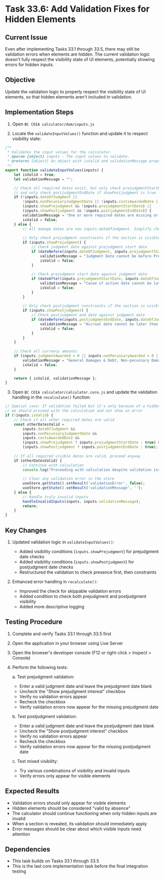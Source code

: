 # Task 33.6: Add Validation Fixes for Hidden Elements

## Current Issue

Even after implementing Tasks 33.1 through 33.5, there may still be validation errors when elements are hidden. The current validation logic doesn't fully respect the visibility state of UI elements, potentially showing errors for hidden inputs.

## Objective

Update the validation logic to properly respect the visibility state of UI elements, so that hidden elements aren't included in validation.

## Implementation Steps

1. Open `BC COIA calculator/dom/inputs.js` 

2. Locate the `validateInputValues()` function and update it to respect visibility state:

```javascript
/**
 * Validates the input values for the calculator.
 * @param {object} inputs - The input values to validate.
 * @returns {object} An object with isValid and validationMessage properties.
 */
export function validateInputValues(inputs) {
    let isValid = true;
    let validationMessage = "";

    // Check all required dates exist, but only check prejudgmentStartDate if showPrejudgment is true
    // and only check postjudgmentEndDate if showPostjudgment is true
    if (!inputs.dateOfJudgment || 
        !inputs.nonPecuniaryJudgmentDate || !inputs.costsAwardedDate || 
        (inputs.showPrejudgment && !inputs.prejudgmentStartDate) ||
        (inputs.showPostjudgment && !inputs.postjudgmentEndDate)) {
        validationMessage = "One or more required dates are missing or invalid.";
        isValid = false;
    } else {
        // All damage dates are now inputs.dateOfJudgment. Simplify checks.
        
        // Only check prejudgment constraints if the section is visible
        if (inputs.showPrejudgment) {
            // Check judgment date against prejudgment start date
            if (dateBefore(inputs.dateOfJudgment, inputs.prejudgmentStartDate)) {
                validationMessage = "Judgment Date cannot be before Prejudgment Start Date.";
                isValid = false;
            }
            
            // Check prejudgment start date against judgment date
            if (dateAfter(inputs.prejudgmentStartDate, inputs.dateOfJudgment)) {
                validationMessage = "Cause of action date cannot be later than the Judgment Date.";
                isValid = false;
            }
        }
        
        // Only check postjudgment constraints if the section is visible
        if (inputs.showPostjudgment) {
            // Check postjudgment end date against judgment date
            if (dateBefore(inputs.postjudgmentEndDate, inputs.dateOfJudgment)) {
                validationMessage = "Accrual date cannot be later than the Judgment Date.";
                isValid = false;
            }
        }
    }
    
    // Check all currency amounts
    if (inputs.judgmentAwarded < 0 || inputs.nonPecuniaryAwarded < 0 || inputs.costsAwarded < 0) {
        validationMessage = "General Damages & Debt, Non-pecuniary Damages, and Costs & Disbursements amounts cannot be negative.";
        isValid = false;
    }

    return { isValid, validationMessage };
}
```

3. Open `BC COIA calculator/calculator.core.js` and update the validation handling in the `recalculate()` function:

```javascript
// Special case: If validation failed but it's only because of a hidden prejudgment or postjudgment date,
// we should proceed with the calculation and not show an error
if (!inputs.isValid) {
    // Check if all other required dates are valid
    const otherDatesValid = 
        inputs.dateOfJudgment && 
        inputs.nonPecuniaryJudgmentDate && 
        inputs.costsAwardedDate && 
        (inputs.showPrejudgment ? inputs.prejudgmentStartDate : true) &&
        (inputs.showPostjudgment ? inputs.postjudgmentEndDate : true);
        
    // If all required visible dates are valid, proceed anyway
    if (otherDatesValid) {
        // Continue with calculation
        console.log("Proceeding with calculation despite validation issues (hidden elements)");
        
        // Clear any validation error in the store
        useStore.getState().setResult('validationError', false);
        useStore.getState().setResult('validationMessage', '');
    } else {
        // Handle truly invalid inputs
        handleInvalidInputs(inputs, inputs.validationMessage);
        return;
    }
}
```

## Key Changes

1. Updated validation logic in `validateInputValues()`:
   - Added visibility conditions (`inputs.showPrejudgment`) for prejudgment date checks
   - Added visibility conditions (`inputs.showPostjudgment`) for postjudgment date checks
   - Restructured the validation to check presence first, then constraints

2. Enhanced error handling in `recalculate()`:
   - Improved the check for skippable validation errors
   - Added condition to check both prejudgment and postjudgment visibility
   - Added more descriptive logging

## Testing Procedure

1. Complete and verify Tasks 33.1 through 33.5 first
2. Open the application in your browser using Live Server
3. Open the browser's developer console (F12 or right-click > Inspect > Console)
4. Perform the following tests:

   a. Test prejudgment validation:
   - Enter a valid judgment date and leave the prejudgment date blank
   - Uncheck the "Show prejudgment interest" checkbox
   - Verify no validation errors appear
   - Recheck the checkbox
   - Verify validation errors now appear for the missing prejudgment date

   b. Test postjudgment validation:
   - Enter a valid judgment date and leave the postjudgment date blank
   - Uncheck the "Show postjudgment interest" checkbox
   - Verify no validation errors appear
   - Recheck the checkbox
   - Verify validation errors now appear for the missing postjudgment date

   c. Test mixed visibility:
   - Try various combinations of visibility and invalid inputs
   - Verify errors only appear for visible elements

## Expected Results

- Validation errors should only appear for visible elements
- Hidden elements should be considered "valid by absence"
- The calculator should continue functioning when only hidden inputs are invalid
- When a section is revealed, its validation should immediately apply
- Error messages should be clear about which visible inputs need attention

## Dependencies

- This task builds on Tasks 33.1 through 33.5
- This is the last core implementation task before the final integration testing

